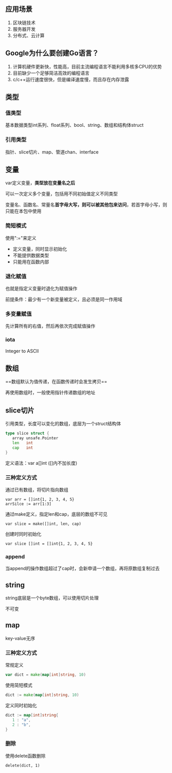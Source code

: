 ## 应用场景

1. 区块链技术
2. 服务器开发
3. 分布式、云计算

## Google为什么要创建Go语言？

1. 计算机硬件更新快，性能高，目前主流编程语言不能利用多核多CPU的优势
2. 目前缺少一个足够简洁高效的编程语言
3. c/c++运行速度很快，但是编译速度慢，而且存在内存泄露

## 类型

### 值类型

基本数据类型int系列、float系列、bool、string、数组和结构体struct

### 引用类型

指针、slice切片、map、管道chan、interface

## 变量

var定义变量，**类型放在变量名之后**

可以一次定义多个变量，包括用不同初始值定义不同类型

变量名、函数名、常量名**首字母大写，则可以被其他包来访问**，若首字母小写，则只能在本包中使用

### 简短模式

使用":="来定义

- 定义变量，同时显示初始化
- 不能提供数据类型
- 只能用在函数内部

### 退化赋值

也就是指定义变量时退化为赋值操作

前提条件：最少有一个新变量被定义，且必须是同一作用域

### 多变量赋值

先计算所有的右值，然后再依次完成赋值操作

### iota

Integer to ASCII

## 数组

==数组默认为值传递，在函数传递时会发生拷贝==

再使用数组时，一般使用指针传递数组的地址

## slice切片

引用类型，长度可以变化的数组，底层为一个struct结构体

```go
type slice struct {
   array unsafe.Pointer
   len   int
   cap   int
}
```

定义语法：var a[]int  ([]内不加长度)

### 三种定义方式

通过已有数组，将切片指向数组

```
var arr = []int{1, 2, 3, 4, 5}
arrSilce := arr[1:3]
```

通过make定义，指定len和cap，底层的数组不可见

```
var slice = make([]int, len, cap)
```
创建时同时初始化

```
var slice []int = []int{1, 2, 3, 4, 5}
```

### append

当append的操作数组超过了cap时，会新申请一个数组，再将原数组复制过去

## string

string底层是一个byte数组，可以使用切片处理

不可变

## map

key-value无序

### 三种定义方式

常规定义

```go
var dict = make(map[int]string, 10)
```

使用简短模式

```go
dict := make(map[int]string, 10)
```

定义同时初始化

```go
dict := map[int]string{
   1 : "a",
   2 : "b",
}
```

### 删除

使用delete函数删除

```
delete(dict, 1)
```

